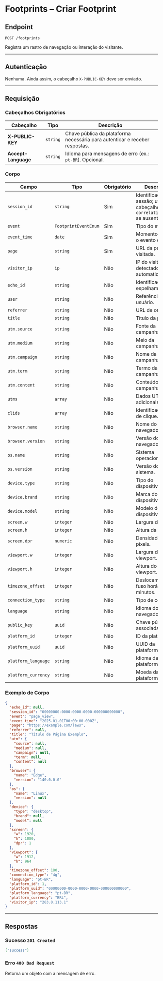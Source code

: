 # Footprints – Criar Footprint

## Endpoint

`POST /footprints`

Registra um rastro de navegação ou interação do visitante.

---

## Autenticação

Nenhuma. Ainda assim, o cabeçalho `X-PUBLIC-KEY` deve ser enviado.

---

## Requisição

### Cabeçalhos Obrigatórios

| Cabeçalho | Tipo | Descrição |
| --------- | ---- | --------- |
| **X-PUBLIC-KEY** | `string` | Chave pública da plataforma necessária para autenticar e receber respostas. |
| **Accept-Language** | `string` | Idioma para mensagens de erro (ex.: `pt-BR`). Opcional. |

### Corpo

| Campo | Tipo | Obrigatório | Descrição |
| ----- | ---- | ----------- | --------- |
| `session_id` | `string` | Sim | Identificador da sessão; utiliza o cabeçalho `x-correlation-id` se ausente. |
| `event` | `FootprintEventEnum` | Sim | Tipo do evento. |
| `event_time` | `date` | Sim | Momento em que o evento ocorreu. |
| `page` | `string` | Sim | URL da página visitada. |
| `visitor_ip` | `ip` | Não | IP do visitante; detectado automaticamente. |
| `echo_id` | `string` | Não | Identificador de espelhamento. |
| `user` | `string` | Não | Referência ao usuário. |
| `referrer` | `string` | Não | URL de origem. |
| `title` | `string` | Não | Título da página. |
| `utm.source` | `string` | Não | Fonte da campanha. |
| `utm.medium` | `string` | Não | Meio da campanha. |
| `utm.campaign` | `string` | Não | Nome da campanha. |
| `utm.term` | `string` | Não | Termo da campanha. |
| `utm.content` | `string` | Não | Conteúdo da campanha. |
| `utms` | `array` | Não | Dados UTM adicionais. |
| `clids` | `array` | Não | Identificadores de clique. |
| `browser.name` | `string` | Não | Nome do navegador. |
| `browser.version` | `string` | Não | Versão do navegador. |
| `os.name` | `string` | Não | Sistema operacional. |
| `os.version` | `string` | Não | Versão do sistema. |
| `device.type` | `string` | Não | Tipo do dispositivo. |
| `device.brand` | `string` | Não | Marca do dispositivo. |
| `device.model` | `string` | Não | Modelo do dispositivo. |
| `screen.w` | `integer` | Não | Largura da tela. |
| `screen.h` | `integer` | Não | Altura da tela. |
| `screen.dpr` | `numeric` | Não | Densidade de pixels. |
| `viewport.w` | `integer` | Não | Largura do viewport. |
| `viewport.h` | `integer` | Não | Altura do viewport. |
| `timezone_offset` | `integer` | Não | Deslocamento do fuso horário em minutos. |
| `connection_type` | `string` | Não | Tipo de conexão. |
| `language` | `string` | Não | Idioma do navegador. |
| `public_key` | `uuid` | Não | Chave pública associada. |
| `platform_id` | `integer` | Não | ID da plataforma. |
| `platform_uuid` | `uuid` | Não | UUID da plataforma. |
| `platform_language` | `string` | Não | Idioma da plataforma. |
| `platform_currency` | `string` | Não | Moeda da plataforma. |

### Exemplo de Corpo

```json
{
  "echo_id": null,
  "session_id": "00000000-0000-0000-0000-000000000000",
  "event": "page_view",
  "event_time": "2025-01-01T00:00:00.000Z",
  "page": "https://example.com/laws",
  "referrer": null,
  "title": "Título de Página Exemplo",
  "utm": {
    "source": null,
    "medium": null,
    "campaign": null,
    "term": null,
    "content": null
  },
  "browser": {
    "name": "Edge",
    "version": "140.0.0.0"
  },
  "os": {
    "name": "Linux",
    "version": null
  },
  "device": {
    "type": "desktop",
    "brand": null,
    "model": null
  },
  "screen": {
    "w": 1920,
    "h": 1080,
    "dpr": 1
  },
  "viewport": {
    "w": 1912,
    "h": 964
  },
  "timezone_offset": 180,
  "connection_type": "4g",
  "language": "pt-BR",
  "platform_id": 1,
  "platform_uuid": "00000000-0000-0000-0000-000000000000",
  "platform_language": "pt-BR",
  "platform_currency": "BRL",
  "visitor_ip": "203.0.113.1"
}
```

---

## Respostas

### Sucesso `201 Created`

```json
["success"]
```

### Erro `400 Bad Request`

Retorna um objeto com a mensagem de erro.
